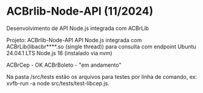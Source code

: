 # ACBrlib-Node-API (11/2024)
Desenvolvimento de API Node.js integrada com ACBrLib

Projeto: ACBrlib-Node-API
API Node.js integrada com ACBrLib(libacbr****.so (single thread)) para consulta com endpoint 
Ubuntu 24.04.1 LTS
Node.js 16 (instalado via nvm)

ACBrCep - OK
ACBrBoleto - "em andamento"

Na pasta /src/tests estão os arquivos para testes por linha de comando, ex: xvfb-run -a node src/tests/test-libcep.js.



